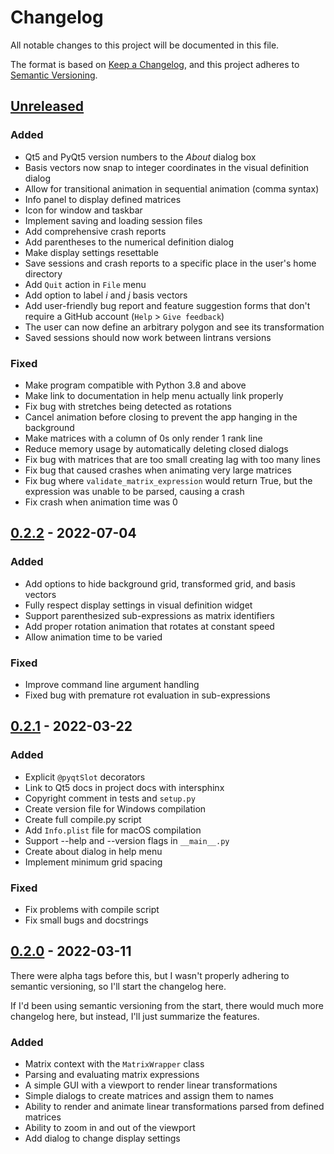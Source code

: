 # Changelog

All notable changes to this project will be documented in this file.

The format is based on [Keep a Changelog](https://keepachangelog.com/en/1.0.0/),
and this project adheres to [Semantic Versioning](https://semver.org/spec/v2.0.0.html).

## [Unreleased]

### Added

- Qt5 and PyQt5 version numbers to the *About* dialog box
- Basis vectors now snap to integer coordinates in the visual definition dialog
- Allow for transitional animation in sequential animation (comma syntax)
- Info panel to display defined matrices
- Icon for window and taskbar
- Implement saving and loading session files
- Add comprehensive crash reports
- Add parentheses to the numerical definition dialog
- Make display settings resettable
- Save sessions and crash reports to a specific place in the user's home directory
- Add `Quit` action in `File` menu
- Add option to label *i* and *j* basis vectors
- Add user-friendly bug report and feature suggestion forms that don't require a GitHub account
  (`Help` > `Give feedback`)
- The user can now define an arbitrary polygon and see its transformation
- Saved sessions should now work between lintrans versions

### Fixed

- Make program compatible with Python 3.8 and above
- Make link to documentation in help menu actually link properly
- Fix bug with stretches being detected as rotations
- Cancel animation before closing to prevent the app hanging in the background
- Make matrices with a column of 0s only render 1 rank line
- Reduce memory usage by automatically deleting closed dialogs
- Fix bug with matrices that are too small creating lag with too many lines
- Fix bug that caused crashes when animating very large matrices
- Fix bug where `validate_matrix_expression` would return True, but the expression was unable to be
  parsed, causing a crash
- Fix crash when animation time was 0

## [0.2.2] - 2022-07-04

### Added

- Add options to hide background grid, transformed grid, and basis vectors
- Fully respect display settings in visual definition widget
- Support parenthesized sub-expressions as matrix identifiers
- Add proper rotation animation that rotates at constant speed
- Allow animation time to be varied

### Fixed

- Improve command line argument handling
- Fixed bug with premature rot evaluation in sub-expressions

## [0.2.1] - 2022-03-22

### Added 

- Explicit `@pyqtSlot` decorators
- Link to Qt5 docs in project docs with intersphinx
- Copyright comment in tests and `setup.py`
- Create version file for Windows compilation
- Create full compile.py script
- Add `Info.plist` file for macOS compilation
- Support --help and --version flags in `__main__.py`
- Create about dialog in help menu
- Implement minimum grid spacing

### Fixed

- Fix problems with compile script
- Fix small bugs and docstrings

## [0.2.0] - 2022-03-11

There were alpha tags before this, but I wasn't properly adhering to semantic versioning, so I'll
start the changelog here.

If I'd been using semantic versioning from the start, there would much more changelog here, but
instead, I'll just summarize the features.

### Added

- Matrix context with the `MatrixWrapper` class
- Parsing and evaluating matrix expressions
- A simple GUI with a viewport to render linear transformations
- Simple dialogs to create matrices and assign them to names
- Ability to render and animate linear transformations parsed from defined matrices
- Ability to zoom in and out of the viewport
- Add dialog to change display settings

[Unreleased]: https://github.com/DoctorDalek1963/lintrans/compare/v0.2.2...main
[0.2.2]: https://github.com/DoctorDalek1963/lintrans/compare/v0.2.1...v0.2.2
[0.2.1]: https://github.com/DoctorDalek1963/lintrans/compare/v0.2.0...v0.2.1
[0.2.0]: https://github.com/DoctorDalek1963/lintrans/compare/13600cc6ff6299dc4a8101a367bc52fe08607554...v0.2.0
